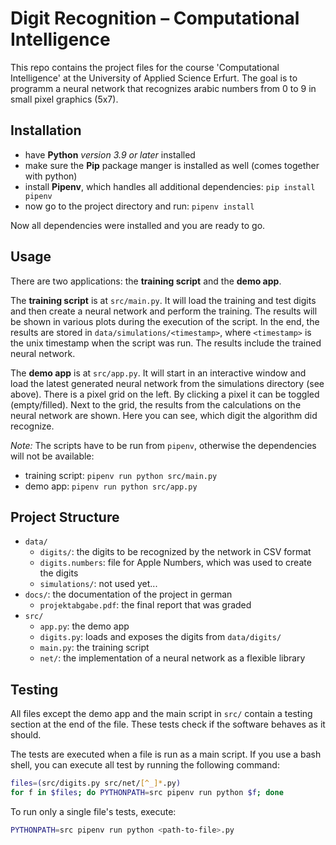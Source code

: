 # Digit Recognition – Computational Intelligence

This repo contains the project files for the course 'Computational Intelligence' at the University of Applied Science Erfurt. The goal is to programm a neural network that recognizes arabic numbers from 0 to 9 in small pixel graphics (5x7).

## Installation

- have **Python** *version 3.9 or later* installed
- make sure the **Pip** package manger is installed as well (comes together with python)
- install **Pipenv**, which handles all additional dependencies: `pip install pipenv`
- now go to the project directory and run: `pipenv install`

Now all dependencies were installed and you are ready to go.

## Usage

There are two applications: the **training script** and the **demo app**.

The **training script** is at `src/main.py`. It will load the training and test digits and then create a neural network and perform the training. The results will be shown in various plots during the execution of the script. In the end, the results are stored in `data/simulations/<timestamp>`, where `<timestamp>` is the unix timestamp when the script was run. The results include the trained neural network.

The **demo app** is at `src/app.py`. It will start in an interactive window and load the latest generated neural network from the simulations directory (see above). There is a pixel grid on the left. By clicking a pixel it can be toggled (empty/filled). Next to the grid, the results from the calculations on the neural network are shown. Here you can see, which digit the algorithm did recognize.

*Note:* The scripts have to be run from `pipenv`, otherwise the dependencies will not be available:

- training script: `pipenv run python src/main.py`
- demo app: `pipenv run python src/app.py`

## Project Structure

- `data/`
  - `digits/`: the digits to be recognized by the network in CSV format
  - `digits.numbers`: file for Apple Numbers, which was used to create the digits
  - `simulations/`: not used yet...
- `docs/`: the documentation of the project in german
  - `projektabgabe.pdf`: the final report that was graded
- `src/`
  - `app.py`: the demo app
  - `digits.py`: loads and exposes the digits from `data/digits/`
  - `main.py`: the training script
  - `net/`: the implementation of a neural network as a flexible library

## Testing

All files except the demo app and the main script in `src/` contain a testing section at the end of the file. These tests check if the software behaves as it should.

The tests are executed when a file is run as a main script. If you use a bash shell, you can execute all test by running the following command:

```sh
files=(src/digits.py src/net/[^_]*.py)
for f in $files; do PYTHONPATH=src pipenv run python $f; done
```

To run only a single file's tests, execute:

```sh
PYTHONPATH=src pipenv run python <path-to-file>.py
```
